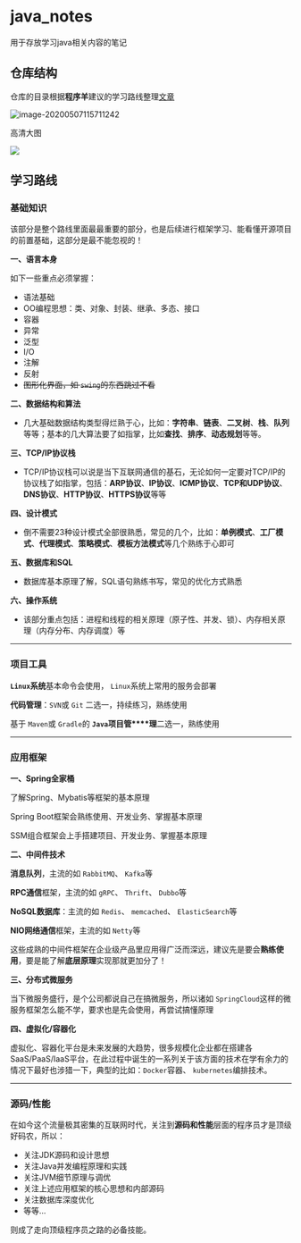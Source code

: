 # java_notes
用于存放学习java相关内容的笔记

## 仓库结构

仓库的目录根据**程序羊**建议的学习路线整理[文章](https://mp.weixin.qq.com/s?__biz=MzU4ODI1MjA3NQ==&mid=2247485282&idx=1&sn=1ab5c0722538bbe9d80dfee2bf30621d&scene=19#wechat_redirect)

![image-20200507115711242](https://picgo-tangg-chengdu.oss-cn-chengdu.aliyuncs.com/picgo-chengdu/image-20200507115711242.png)

高清大图

![](https://picgo-tangg-chengdu.oss-cn-chengdu.aliyuncs.com/picgo-chengdu/Java后端开发学习路线-高清版.jpg)

## 学习路线

### **基础知识** 

该部分是整个路线里面最最重要的部分，也是后续进行框架学习、能看懂开源项目的前置基础，这部分是最不能忽视的！

**一、语言本身**

如下一些重点必须掌握：

- 语法基础
- OO编程思想：类、对象、封装、继承、多态、接口
- 容器
- 异常
- 泛型
- I/O
- 注解
- 反射
- ~~图形化界面，如 `swing`的东西跳过不看~~

**二、数据结构和算法**

- 几大基础数据结构类型得烂熟于心，比如：**字符串**、**链表**、**二叉树**、**栈**、**队列**等等；基本的几大算法要了如指掌，比如**查找**、**排序**、**动态规划**等等。

**三、TCP/IP协议栈**

- TCP/IP协议栈可以说是当下互联网通信的基石，无论如何一定要对TCP/IP的协议栈了如指掌，包括：**ARP协议**、**IP协议**、**ICMP协议**、**TCP和UDP协议**、**DNS协议**、**HTTP协议**、**HTTPS协议**等等

**四、设计模式**

- 倒不需要23种设计模式全部很熟悉，常见的几个，比如：**单例模式**、**工厂模式**、**代理模式**、**策略模式**、**模板方法模式**等几个熟练于心即可

**五、数据库和SQL**

- 数据库基本原理了解，SQL语句熟练书写，常见的优化方式熟悉

**六、操作系统**

- 该部分重点包括：进程和线程的相关原理（原子性、并发、锁）、内存相关原理（内存分布、内存调度）等

------

###  **项目工具** 

**`Linux`系统**基本命令会使用， `Linux`系统上常用的服务会部署 

**代码管理**：`SVN`或 `Git` 二选一，持续练习，熟练使用 

基于 `Maven`或 `Gradle`的 **`Java`项目管****理**二选一，熟练使用

------

###  **应用框架** 

**一、Spring全家桶**

了解Spring、Mybatis等框架的基本原理 

Spring Boot框架会熟练使用、开发业务、掌握基本原理 

SSM组合框架会上手搭建项目、开发业务、掌握基本原理

**二、中间件技术**

**消息队列**，主流的如 `RabbitMQ`、 `Kafka`等 

**RPC通信**框架，主流的如 `gRPC`、 `Thrift`、 `Dubbo`等 

**NoSQL数据库**：主流的如 `Redis`、 `memcached`、 `ElasticSearch`等 

**NIO网络通信**框架，主流的如 `Netty`等

这些成熟的中间件框架在企业级产品里应用得广泛而深远，建议先是要会**熟练使用**，要是能了解**底层原理**实现那就更加分了！

**三、分布式微服务**

当下微服务盛行，是个公司都说自己在搞微服务，所以诸如 `SpringCloud`这样的微服务框架怎么能不学，要求也是先会使用，再尝试搞懂原理

**四、虚拟化/容器化**

虚拟化、容器化平台是未来发展的大趋势，很多规模化企业都在搭建各SaaS/PaaS/IaaS平台，在此过程中诞生的一系列关于该方面的技术在学有余力的情况下最好也涉猎一下，典型的比如：`Docker`容器、 `kubernetes`编排技术。

------

###  **源码/性能** 

在如今这个流量极其密集的互联网时代，关注到**源码和性能**层面的程序员才是顶级好码农，所以：

- 关注JDK源码和设计思想
- 关注Java并发编程原理和实践
- 关注JVM细节原理与调优
- 关注上述应用框架的核心思想和内部源码
- 关注数据库深度优化
- 等等...

则成了走向顶级程序员之路的必备技能。
